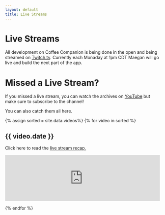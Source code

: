 ```yaml
---
layout: default
title: Live Streams
---
```


# Live Streams

All development on Coffee Companion is being done in the open and being streamed on [Twitch.tv](https://www.twitch.tv/appsbymw). Currently each Monaday at 1pm CDT Maegan will go live and build the next part of the app.

# Missed a Live Stream?

If you missed a live stream, you can watch the archives on [YouTube](https://www.youtube.com/playlist?list=PL9MW-diYJQnX-kcmMuJLtkDay1dgVtrI0) but make sure to subscribe to the channel!

You can also catch them all here.

{% assign sorted = site.data.videos%}
{% for video in sorted %}
## {{ video.date }}

Click here to read the [live stream recap.]({{video.post-link}})

<div class="video-container">
  <iframe
  width="100%"
  src="https://www.youtube.com/embed/{{ video.id }}"
  frameborder="0"
  allow="accelerometer; autoplay; encrypted-media; gyroscope; picture-in-picture"
  allowfullscreen>
  </iframe>
</div>


{% endfor %}